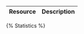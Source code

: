 <!--
@title Statistics
@author Moltin Ltd
@description Statistics endpoints
-->

Resource | Description
---------|------------
{% Statistics %}